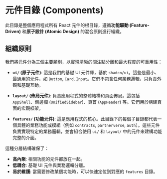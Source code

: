 # 元件目錄 (Components)

此目錄是整個應用程式所有 React 元件的根目錄，遵循**功能驅動 (Feature-Driven)** 和**原子設計 (Atomic Design)** 的混合原則進行組織。

## 組織原則

我們將元件分為三個主要類別，以實現清晰的關注點分離和最大程度的可重用性：

- **`ui/` (原子元件)**: 這是我們的基礎 UI 元件庫，基於 `shadcn/ui`。這些是最小、最通用的元件，如 `Button`, `Card`, `Input`。它們不包含任何業務邏輯，只負責外觀和基礎互動。

- **`layout/` (佈局元件)**: 負責應用程式的整體結構和頁面佈局。這包括 `AppShell`、側邊欄 (`UnifiedSidebar`)、頁首 (`AppHeader`) 等。它們用於構建頁面的宏觀框架。

- **`features/` (功能元件)**: 這是應用程式的核心。此目錄下的每個子目錄都代表一個具體的業務功能或模組（例如 `contracts`, `partnerverse`, `auth`）。這些元件負責實現特定的業務邏輯，並會組合使用 `ui/` 和 `layout/` 中的元件來建構功能完整的介面。

這種分層結構確保了：
- **高內聚**: 相關功能的元件都放在一起。
- **低耦合**: 基礎 UI 元件與業務邏輯分離。
- **易於維護**: 當需要修改某個功能時，可以快速定位到對應的 `features` 目錄。
